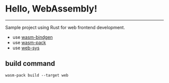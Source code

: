 # Hello, WebAssembly!

---

Sample project using Rust for web frontend development. 

- use [wasm-bindgen](https://rustwasm.github.io/docs/wasm-bindgen/)
- use [wasm-pack](https://rustwasm.github.io/docs/wasm-pack/)
- use [web-sys](https://rustwasm.github.io/wasm-bindgen/api/web_sys/)

## build command
`wasm-pack build --target web`
